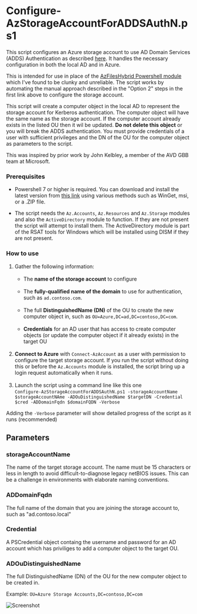 # Configure-AzStorageAccountForADDSAuthN.ps1

This script configures an Azure storage account to use AD Domain Services (ADDS) Authentication as described [here](https://docs.microsoft.com/en-us/azure/storage/files/storage-files-identity-auth-active-directory-enable).  It handles the necessary configuration in both the local AD and in Azure.

This is intended for use in place of the [AzFilesHybrid Powershell module](https://github.com/Azure-Samples/azure-files-samples/releases) which I've found to be clunky and unreliable.  The script works by automating the manual approach described in the "Option 2" steps in the first link above to configure the storage account.

This script will create a computer object in the local AD to represent the storage account for Kerberos authentication.  The computer object will have the same name as the storage account.  If the computer account already exists in the listed OU then it wil be updated.  **Do not delete this object** or you will break the ADDS authentication.  You must provide credentials of a user with sufficient privileges and the DN of the OU for the computer object as parameters to the script.

This was inspired by prior work by John Kelbley, a member of the AVD GBB team at Microsoft.

### **Prerequisites**

* Powershell 7 or higher is required.  You can download and install the latest version from [this link](https://learn.microsoft.com/powershell/scripting/install/installing-powershell-on-windows) using various methods such as WinGet, msi, or a .ZIP file.

* The script needs the `Az.Accounts`, `Az.Resources` and `Az.Storage` modules and also the `ActiveDirectory` module to function.  If they are not present the script will attempt to install them.  The ActiveDirectory module is part of the RSAT tools for Windows which will be installed using DISM if they are not present.

### How to use

1. Gather the following information:<br><br>
    * The **name of the storage account** to configure<br><br>
    * The **fully-qualified name of the domain** to use for authentication, such as `ad.contoso.com`.<br><br>
    * The full **DistinguishedName (DN)** of the OU to create the new computer object in, such as `OU=Azure,DC=ad,DC=contoso,DC=com`.<br><br>
    * **Credentials** for an AD user that has access to create computer objects (or update the computer object if it already exists) in the target OU<br><br>
2. **Connect to Azure** with `Connect-AzAccount` as a user with permission to configure the target storage account.  If you run the script without doing this or before the `Az.Accounts` module is installed, the script bring up a login request automatically when it runs.<br><br>
3. Launch the script using a command line like this one<br> `Configure-AzStorageAccountForADDSAuthN.ps1 -storageAccountName $storageAccountNAme -ADOuDistinguishedName $targetDN -Credential $cred -ADDomainFqdn $domainFQDN -Verbose`

Adding the `-Verbose` parameter will show detailed progress of the script as it runs (recommended)

## **Parameters**

### **storageAccountName**

The name of the target storage account. The name must be 15 characters or less in length to avoid difficult-to-diagnose legacy netBIOS issues.  This can be a challenge in environments with elaborate naming conventions.

### **ADDomainFqdn**

The full name of the domain that you are joining the storage account to, such as "ad.contoso.local"

### **Credential**

A PSCredential object containg the username and password for an AD account which has priviliges to add a computer object to the target OU.

### **ADOuDistinguishedName**

The full DistinguishedName (DN) of the OU for the new computer object to be created in.

Example: `OU=Azure Storage Accounts,DC=contoso,DC=com`

![Screenshot](https://github.com/hooverken/ARMPowershell/blob/main/Configure-AzStorageAccountForADDSAuthn/Configure-AzStorageAccountForADDSAuthN.png?raw=true)
